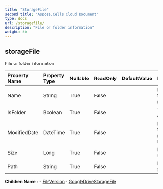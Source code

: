 ```yaml
---
title: "StorageFile"
second_title: "Aspose.Cells Cloud Document"
type: docs
url: /storagefile/
description: "File or folder information"
weight: 50
---
```


## **storageFile**

File or folder information 

| Property Name | Property Type | Nullable |  ReadOnly | DefaultValue | Description | 
| :- | :- | :- |:- |  :- | :- |
| Name | String | True |  False |  | File or folder name. |  
| IsFolder | Boolean | True |  False |  | True if it is a folder. |  
| ModifiedDate | DateTime | True |  False |  | File or folder last modified DateTime. |  
| Size | Long | True |  False |  | File or folder size. |  
| Path | String | True |  False |  | File or folder path. |  

**Children Name** : 
	-  [FileVersion](fileversion) 
	-  [GoogleDriveStorageFile](googledrivestoragefile) 
